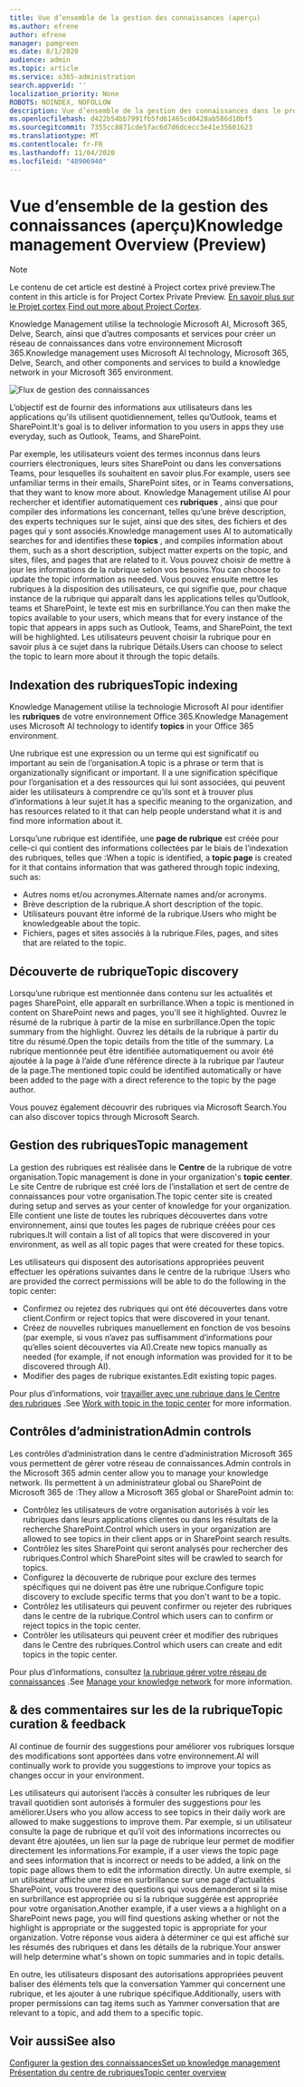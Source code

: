 ```yaml
---
title: Vue d’ensemble de la gestion des connaissances (aperçu)
ms.author: efrene
author: efrene
manager: pamgreen
ms.date: 8/1/2020
audience: admin
ms.topic: article
ms.service: o365-administration
search.appverid: ''
localization_priority: None
ROBOTS: NOINDEX, NOFOLLOW
description: Vue d’ensemble de la gestion des connaissances dans le projet cortex.
ms.openlocfilehash: d422b54bb7991fb5fd61465cd0428ab586d10bf5
ms.sourcegitcommit: 7355cc8871cde5fac6d7d6dcecc3e41e35601623
ms.translationtype: MT
ms.contentlocale: fr-FR
ms.lasthandoff: 11/04/2020
ms.locfileid: "48906940"
---
```

# <a name="knowledge-management-overview-preview"></a><span data-ttu-id="235c6-103">Vue d’ensemble de la gestion des connaissances (aperçu)</span><span class="sxs-lookup"><span data-stu-id="235c6-103">Knowledge management Overview (Preview)</span></span>

> [!Note] 
> <span data-ttu-id="235c6-104">Le contenu de cet article est destiné à Project cortex privé preview.</span><span class="sxs-lookup"><span data-stu-id="235c6-104">The content in this article is for Project Cortex Private Preview.</span></span> <span data-ttu-id="235c6-105">[En savoir plus sur le Projet cortex](https://aka.ms/projectcortex).</span><span class="sxs-lookup"><span data-stu-id="235c6-105">[Find out more about Project Cortex](https://aka.ms/projectcortex).</span></span>

<span data-ttu-id="235c6-106">Knowledge Management utilise la technologie Microsoft AI, Microsoft 365, Delve, Search, ainsi que d’autres composants et services pour créer un réseau de connaissances dans votre environnement Microsoft 365.</span><span class="sxs-lookup"><span data-stu-id="235c6-106">Knowledge management uses Microsoft AI technology, Microsoft 365, Delve, Search, and other components and services to build a knowledge network in your Microsoft 365 environment.</span></span> 

   ![Flux de gestion des connaissances](../media/content-understanding/knowledge-management-flowchart.png) </br> 

<span data-ttu-id="235c6-108">L’objectif est de fournir des informations aux utilisateurs dans les applications qu’ils utilisent quotidiennement, telles qu’Outlook, teams et SharePoint.</span><span class="sxs-lookup"><span data-stu-id="235c6-108">It's goal is to deliver information to you users in apps they use everyday, such as Outlook, Teams, and SharePoint.</span></span>

<span data-ttu-id="235c6-109">Par exemple, les utilisateurs voient des termes inconnus dans leurs courriers électroniques, leurs sites SharePoint ou dans les conversations Teams, pour lesquelles ils souhaitent en savoir plus.</span><span class="sxs-lookup"><span data-stu-id="235c6-109">For example, users see unfamiliar terms in their emails, SharePoint sites, or in Teams conversations, that they want to know more about.</span></span> <span data-ttu-id="235c6-110">Knowledge Management utilise AI pour rechercher et identifier automatiquement ces **rubriques** , ainsi que pour compiler des informations les concernant, telles qu’une brève description, des experts techniques sur le sujet, ainsi que des sites, des fichiers et des pages qui y sont associés.</span><span class="sxs-lookup"><span data-stu-id="235c6-110">Knowledge management uses AI to automatically searches for and identifies these **topics** , and compiles information about them, such as a short description, subject matter experts on the topic, and sites, files, and pages that are related to it.</span></span> <span data-ttu-id="235c6-111">Vous pouvez choisir de mettre à jour les informations de la rubrique selon vos besoins.</span><span class="sxs-lookup"><span data-stu-id="235c6-111">You can choose to update the topic information as needed.</span></span> <span data-ttu-id="235c6-112">Vous pouvez ensuite mettre les rubriques à la disposition des utilisateurs, ce qui signifie que, pour chaque instance de la rubrique qui apparaît dans les applications telles qu’Outlook, teams et SharePoint, le texte est mis en surbrillance.</span><span class="sxs-lookup"><span data-stu-id="235c6-112">You can then make the topics available to your users, which means that for every instance of the topic that appears in apps such as Outlook, Teams, and SharePoint, the text will be highlighted.</span></span> <span data-ttu-id="235c6-113">Les utilisateurs peuvent choisir la rubrique pour en savoir plus à ce sujet dans la rubrique Détails.</span><span class="sxs-lookup"><span data-stu-id="235c6-113">Users can choose to select the topic to learn more about it through the topic details.</span></span>


## <a name="topic-indexing"></a><span data-ttu-id="235c6-114">Indexation des rubriques</span><span class="sxs-lookup"><span data-stu-id="235c6-114">Topic indexing</span></span>

<span data-ttu-id="235c6-115">Knowledge Management utilise la technologie Microsoft AI pour identifier les **rubriques** de votre environnement Office 365.</span><span class="sxs-lookup"><span data-stu-id="235c6-115">Knowledge Management uses Microsoft AI technology to identify **topics** in your Office 365 environment.</span></span>

<span data-ttu-id="235c6-116">Une rubrique est une expression ou un terme qui est significatif ou important au sein de l’organisation.</span><span class="sxs-lookup"><span data-stu-id="235c6-116">A topic is a phrase or term that is organizationally significant or important.</span></span> <span data-ttu-id="235c6-117">Il a une signification spécifique pour l’organisation et a des ressources qui lui sont associées, qui peuvent aider les utilisateurs à comprendre ce qu’ils sont et à trouver plus d’informations à leur sujet.</span><span class="sxs-lookup"><span data-stu-id="235c6-117">It has a specific meaning to the organization, and has resources related to it that can help people understand what it is and find more information about it.</span></span>

<span data-ttu-id="235c6-118">Lorsqu’une rubrique est identifiée, une **page de rubrique** est créée pour celle-ci qui contient des informations collectées par le biais de l’indexation des rubriques, telles que :</span><span class="sxs-lookup"><span data-stu-id="235c6-118">When a topic is identified, a **topic page** is created for it that contains information that was gathered through topic indexing, such as:</span></span>

- <span data-ttu-id="235c6-119">Autres noms et/ou acronymes.</span><span class="sxs-lookup"><span data-stu-id="235c6-119">Alternate names and/or acronyms.</span></span>
- <span data-ttu-id="235c6-120">Brève description de la rubrique.</span><span class="sxs-lookup"><span data-stu-id="235c6-120">A short description of the topic.</span></span>
- <span data-ttu-id="235c6-121">Utilisateurs pouvant être informé de la rubrique.</span><span class="sxs-lookup"><span data-stu-id="235c6-121">Users who might be knowledgeable about the topic.</span></span>
- <span data-ttu-id="235c6-122">Fichiers, pages et sites associés à la rubrique.</span><span class="sxs-lookup"><span data-stu-id="235c6-122">Files, pages, and sites that are related to the topic.</span></span>


## <a name="topic-discovery"></a><span data-ttu-id="235c6-123">Découverte de rubrique</span><span class="sxs-lookup"><span data-stu-id="235c6-123">Topic discovery</span></span>
<span data-ttu-id="235c6-124">Lorsqu’une rubrique est mentionnée dans contenu sur les actualités et pages SharePoint, elle apparaît en surbrillance.</span><span class="sxs-lookup"><span data-stu-id="235c6-124">When a topic is mentioned in content on SharePoint news and pages, you'll see it highlighted.</span></span> <span data-ttu-id="235c6-125">Ouvrez le résumé de la rubrique à partir de la mise en surbrillance.</span><span class="sxs-lookup"><span data-stu-id="235c6-125">Open the topic summary from the highlight.</span></span> <span data-ttu-id="235c6-126">Ouvrez les détails de la rubrique à partir du titre du résumé.</span><span class="sxs-lookup"><span data-stu-id="235c6-126">Open the topic details from the title of the summary.</span></span> <!--(msg for Efren: not sure if I should use discovery for this; we use discovered in-product for indexing?)--> <span data-ttu-id="235c6-127">La rubrique mentionnée peut être identifiée automatiquement ou avoir été ajoutée à la page à l’aide d’une référence directe à la rubrique par l’auteur de la page.</span><span class="sxs-lookup"><span data-stu-id="235c6-127">The mentioned topic could be identified automatically or have been added to the page with a direct reference to the topic by the page author.</span></span>

<span data-ttu-id="235c6-128">Vous pouvez également découvrir des rubriques via Microsoft Search.</span><span class="sxs-lookup"><span data-stu-id="235c6-128">You can also discover topics through Microsoft Search.</span></span>


## <a name="topic-management"></a><span data-ttu-id="235c6-129">Gestion des rubriques</span><span class="sxs-lookup"><span data-stu-id="235c6-129">Topic management</span></span>

<span data-ttu-id="235c6-130">La gestion des rubriques est réalisée dans le **Centre** de la rubrique de votre organisation.</span><span class="sxs-lookup"><span data-stu-id="235c6-130">Topic management is done in your organization's **topic center**.</span></span> <span data-ttu-id="235c6-131">Le site Centre de rubrique est créé lors de l’installation et sert de centre de connaissances pour votre organisation.</span><span class="sxs-lookup"><span data-stu-id="235c6-131">The topic center site is created during setup and serves as your center of knowledge for your organization.</span></span> <span data-ttu-id="235c6-132">Elle contient une liste de toutes les rubriques découvertes dans votre environnement, ainsi que toutes les pages de rubrique créées pour ces rubriques.</span><span class="sxs-lookup"><span data-stu-id="235c6-132">It will contain a list of all topics that were discovered in your environment, as well as all topic pages that were created for these topics.</span></span> 

<span data-ttu-id="235c6-133">Les utilisateurs qui disposent des autorisations appropriées peuvent effectuer les opérations suivantes dans le centre de la rubrique :</span><span class="sxs-lookup"><span data-stu-id="235c6-133">Users who are provided the correct permissions will be able to do the following in the topic center:</span></span>

- <span data-ttu-id="235c6-134">Confirmez ou rejetez des rubriques qui ont été découvertes dans votre client.</span><span class="sxs-lookup"><span data-stu-id="235c6-134">Confirm or reject topics that were discovered in your tenant.</span></span>
- <span data-ttu-id="235c6-135">Créez de nouvelles rubriques manuellement en fonction de vos besoins (par exemple, si vous n’avez pas suffisamment d’informations pour qu’elles soient découvertes via AI).</span><span class="sxs-lookup"><span data-stu-id="235c6-135">Create new topics manually as needed (for example, if not enough information was provided for it to be discovered through AI).</span></span>
- <span data-ttu-id="235c6-136">Modifier des pages de rubrique existantes.</span><span class="sxs-lookup"><span data-stu-id="235c6-136">Edit existing topic pages.</span></span></br>

<span data-ttu-id="235c6-137">Pour plus d’informations, voir [travailler avec une rubrique dans le Centre des rubriques](work-with-topics.md) .</span><span class="sxs-lookup"><span data-stu-id="235c6-137">See [Work with topic in the topic center](work-with-topics.md) for more information.</span></span>  


## <a name="admin-controls"></a><span data-ttu-id="235c6-138">Contrôles d’administration</span><span class="sxs-lookup"><span data-stu-id="235c6-138">Admin controls</span></span>

<span data-ttu-id="235c6-139">Les contrôles d’administration dans le centre d’administration Microsoft 365 vous permettent de gérer votre réseau de connaissances.</span><span class="sxs-lookup"><span data-stu-id="235c6-139">Admin controls in the Microsoft 365 admin center  allow you to manage your knowledge network.</span></span> <span data-ttu-id="235c6-140">Ils permettent à un administrateur global ou SharePoint de Microsoft 365 de :</span><span class="sxs-lookup"><span data-stu-id="235c6-140">They allow a Microsoft 365 global or SharePoint admin to:</span></span>

- <span data-ttu-id="235c6-141">Contrôlez les utilisateurs de votre organisation autorisés à voir les rubriques dans leurs applications clientes ou dans les résultats de la recherche SharePoint.</span><span class="sxs-lookup"><span data-stu-id="235c6-141">Control which users in your organization are allowed to see topics in their client apps or in SharePoint search results.</span></span>
- <span data-ttu-id="235c6-142">Contrôlez les sites SharePoint qui seront analysés pour rechercher des rubriques.</span><span class="sxs-lookup"><span data-stu-id="235c6-142">Control which SharePoint sites will be crawled to search for topics.</span></span>
- <span data-ttu-id="235c6-143">Configurez la découverte de rubrique pour exclure des termes spécifiques qui ne doivent pas être une rubrique.</span><span class="sxs-lookup"><span data-stu-id="235c6-143">Configure topic discovery to exclude specific terms that you don't want to be a topic.</span></span>
- <span data-ttu-id="235c6-144">Contrôlez les utilisateurs qui peuvent confirmer ou rejeter des rubriques dans le centre de la rubrique.</span><span class="sxs-lookup"><span data-stu-id="235c6-144">Control which users can to confirm or reject topics in the topic center.</span></span>
- <span data-ttu-id="235c6-145">Contrôler les utilisateurs qui peuvent créer et modifier des rubriques dans le Centre des rubriques.</span><span class="sxs-lookup"><span data-stu-id="235c6-145">Control which users can create and edit topics in the topic center.</span></span>

<span data-ttu-id="235c6-146">Pour plus d’informations, consultez [la rubrique gérer votre réseau de connaissances](manage-knowledge-network.md) .</span><span class="sxs-lookup"><span data-stu-id="235c6-146">See [Manage your knowledge network](manage-knowledge-network.md) for more information.</span></span> 

## <a name="topic-curation--feedback"></a><span data-ttu-id="235c6-147">& des commentaires sur les de la rubrique</span><span class="sxs-lookup"><span data-stu-id="235c6-147">Topic curation & feedback</span></span>

<span data-ttu-id="235c6-148">AI continue de fournir des suggestions pour améliorer vos rubriques lorsque des modifications sont apportées dans votre environnement.</span><span class="sxs-lookup"><span data-stu-id="235c6-148">AI will continually work to provide you suggestions to improve your topics as changes occur in your environment.</span></span>

<span data-ttu-id="235c6-149">Les utilisateurs qui autorisent l’accès à consulter les rubriques de leur travail quotidien sont autorisés à formuler des suggestions pour les améliorer.</span><span class="sxs-lookup"><span data-stu-id="235c6-149">Users who you allow access to see topics in their daily work are allowed to make suggestions to improve them.</span></span> <span data-ttu-id="235c6-150">Par exemple, si un utilisateur consulte la page de rubrique et qu’il voit des informations incorrectes ou devant être ajoutées, un lien sur la page de rubrique leur permet de modifier directement les informations.</span><span class="sxs-lookup"><span data-stu-id="235c6-150">For example, if a user views the topic page and sees information that is incorrect or needs to be added, a link on the topic page allows them to edit the information directly.</span></span> <span data-ttu-id="235c6-151">Un autre exemple, si un utilisateur affiche une mise en surbrillance sur une page d’actualités SharePoint, vous trouverez des questions qui vous demanderont si la mise en surbrillance est appropriée ou si la rubrique suggérée est appropriée pour votre organisation.</span><span class="sxs-lookup"><span data-stu-id="235c6-151">Another example, if a user views a a highlight on a SharePoint news page, you will find questions asking whether or not the highlight is appropriate or the suggested topic is appropriate for your organization.</span></span> <span data-ttu-id="235c6-152">Votre réponse vous aidera à déterminer ce qui est affiché sur les résumés des rubriques et dans les détails de la rubrique.</span><span class="sxs-lookup"><span data-stu-id="235c6-152">Your answer will help determine what's shown on topic summaries and in topic details.</span></span>

<span data-ttu-id="235c6-153">En outre, les utilisateurs disposant des autorisations appropriées peuvent baliser des éléments tels que la conversation Yammer qui concernent une rubrique, et les ajouter à une rubrique spécifique.</span><span class="sxs-lookup"><span data-stu-id="235c6-153">Additionally, users with proper permissions can tag items such as Yammer conversation that are relevant to a topic, and add them to a specific topic.</span></span> <!--(msg for Efren: changed to Yammer, because we will not have shipped Teams yet)-->


## <a name="see-also"></a><span data-ttu-id="235c6-154">Voir aussi</span><span class="sxs-lookup"><span data-stu-id="235c6-154">See also</span></span>
[<span data-ttu-id="235c6-155">Configurer la gestion des connaissances</span><span class="sxs-lookup"><span data-stu-id="235c6-155">Set up knowledge management</span></span>](set-up-knowledge-network.md)</br>
[<span data-ttu-id="235c6-156">Présentation du centre de rubriques</span><span class="sxs-lookup"><span data-stu-id="235c6-156">Topic center overview</span></span>](topic-center-overview.md)
